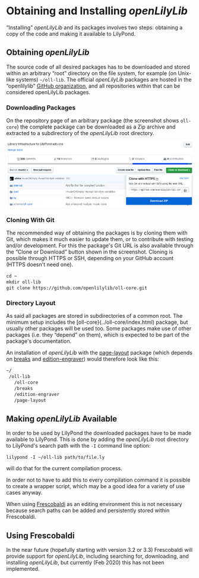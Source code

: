 # Obtaining and Installing *openLilyLib*

“Installing” *openLilyLib* and its packages involves two steps: obtaining a copy
of the code and making it available to LilyPond.

## Obtaining *openLilyLib*

The source code of all desired packages has to be downloaded and stored within
an arbitrary “root” directory on the file system, for example (on Unix-like
systems) `~/oll-lib`. The official *openLilyLib* packages are hosted in the
“openlilylib” [GitHub organization](https://github.com/openlilylib), and all
repositories within that can be considered openLilyLib packages.

### Downloading Packages

On the repository page of an arbitrary package (the screenshot shows `oll-core`)
the complete package can be downloaded as a Zip archive and extracted to a
subdirectory of the *openLilyLib* root directory.

![](../images/gh-download-clone.png)

### Cloning With Git

The recommended way of obtaining the packages is by cloning them with Git, which
makes it much easier to update them, or to contribute with testing and/or
development. For this the package's Git URL is also available through the “Clone
or Download” button shown in the screenshot. Cloning is possible through HTTPS
or SSH, depending on your GitHub account (HTTPS doesn't need one).

```
cd ~
mkdir oll-lib
git clone https://github.com/openlilylib/oll-core.git
```

### Directory Layout

As said all packages are stored in subdirectories of a common root. The minimum
setup includes the [oll-core}(../oll-core/index.html) package, but usually other
packages will be used too. Some packages make use of other packages (i.e. they
“depend” on them), which is expected to be part of the package's documentation.

An installation of *openLilyLib* with the [page-layout](../page-layout/index.html) package (which depends on [breaks](../breaks/index.html) and [edition-engraver](../edition-engraver/index.md)) would therefore look like this:

```
~/
 /oll-lib
   /oll-core
   /breaks
   /edition-engraver
   /page-layout
```

## Making *openLilyLib* Available

In order to be used by LilyPond the downloaded packages have to be made
available to LilyPond. This is done by adding the *openLilyLib* root directory
to LilyPond's search path with the `-I` command line option:

```
lilypond -I ~/oll-lib path/to/file.ly
```

will do that for the current compilation process.

In order not to have to add this to every compilation command it is possible to
create a wrapper script, which may be a good idea for a variety of use cases
anyway.

When using [Frescobaldi](http://frescobaldi.org) as an editing environment this
is not necessary because search paths can be added and persistently stored
within Frescobaldi.

## Using Frescobaldi

In the near future (hopefully starting with version 3.2 or 3.3) Frescobaldi will
provide support for *openLilyLib*, including searching for, downloading, and
installing *openLilyLib*, but currently (Feb 2020) this has not been
implemented.